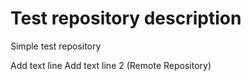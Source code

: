 # Test repository description
Simple test repository

Add text line
Add text line 2 (Remote Repository)

